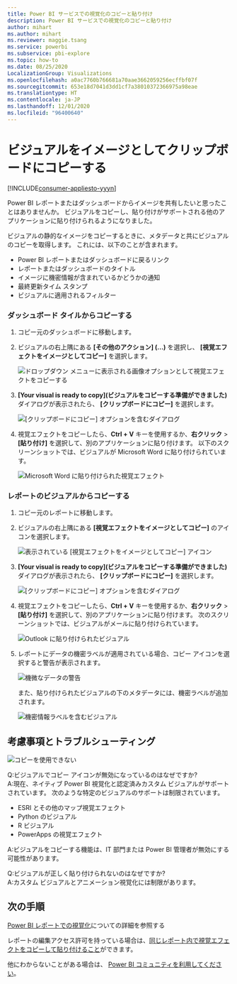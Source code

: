 ```yaml
---
title: Power BI サービスでの視覚化のコピーと貼り付け
description: Power BI サービスでの視覚化のコピーと貼り付け
author: mihart
ms.author: mihart
ms.reviewer: maggie.tsang
ms.service: powerbi
ms.subservice: pbi-explore
ms.topic: how-to
ms.date: 08/25/2020
LocalizationGroup: Visualizations
ms.openlocfilehash: a0ac7760b766681a70aae3662059256ecffbf07f
ms.sourcegitcommit: 653e18d7041d3dd1cf7a38010372366975a98eae
ms.translationtype: HT
ms.contentlocale: ja-JP
ms.lasthandoff: 12/01/2020
ms.locfileid: "96400640"
---
```

# <a name="copy-a-visual-as-an-image-to-your-clipboard"></a>ビジュアルをイメージとしてクリップボードにコピーする

[!INCLUDE[consumer-appliesto-yyyn](../includes/consumer-appliesto-yyyn.md)]

Power BI レポートまたはダッシュボードからイメージを共有したいと思ったことはありませんか。 ビジュアルをコピーし、貼り付けがサポートされる他のアプリケーションに貼り付けられるようになりました。 

ビジュアルの静的なイメージをコピーするときに、メタデータと共にビジュアルのコピーを取得します。 これには、以下のことが含まれます。
* Power BI レポートまたはダッシュボードに戻るリンク
* レポートまたはダッシュボードのタイトル
* イメージに機密情報が含まれているかどうかの通知
* 最終更新タイム スタンプ
* ビジュアルに適用されるフィルター

### <a name="copy-from-a-dashboard-tile"></a>ダッシュボード タイルからコピーする

1. コピー元のダッシュボードに移動します。

2. ビジュアルの右上隅にある **[その他のアクション] (...)** を選択し、 **[視覚エフェクトをイメージとしてコピー]** を選択します。 

    ![ドロップダウン メニューに表示される画像オプションとして視覚エフェクトをコピーする](media/end-user-copy-paste/power-bi-copy-dashboard.png)

3. **[Your visual is ready to copy]\(ビジュアルをコピーする準備ができました\)** ダイアログが表示されたら、 **[クリップボードにコピー]** を選択します。

    ![[クリップボードにコピー] オプションを含むダイアログ](media//end-user-copy-paste/power-bi-copied.png)

4. 視覚エフェクトをコピーしたら、**Ctrl + V** キーを使用するか、**右クリック** >  **[貼り付け]** を選択して、別のアプリケーションに貼り付けます。 以下のスクリーンショットでは、ビジュアルが Microsoft Word に貼り付けられています。 

    ![Microsoft Word に貼り付けられた視覚エフェクト](media//end-user-copy-paste/power-bi-paste-word.png)

### <a name="copy-from-a-report-visual"></a>レポートのビジュアルからコピーする 

1. コピー元のレポートに移動します。

2. ビジュアルの右上隅にある **[視覚エフェクトをイメージとしてコピー]** のアイコンを選択します。 

    ![表示されている [視覚エフェクトをイメージとしてコピー] アイコン](media/end-user-copy-paste/power-bi-copy-icon.png)

3. **[Your visual is ready to copy]\(ビジュアルをコピーする準備ができました\)** ダイアログが表示されたら、 **[クリップボードにコピー]** を選択します。

    ![[クリップボードにコピー] オプションを含むダイアログ](media//end-user-copy-paste/power-bi-copied.png)


4. 視覚エフェクトをコピーしたら、**Ctrl + V** キーを使用するか、**右クリック** >  **[貼り付け]** を選択して、別のアプリケーションに貼り付けます。 次のスクリーンショットでは、ビジュアルがメールに貼り付けられています。

    ![Outlook に貼り付けられたビジュアル](media//end-user-copy-paste/power-bi-copy-email.png)

5. レポートにデータの機密ラベルが適用されている場合、コピー アイコンを選択すると警告が表示されます。  

    ![機微なデータの警告](media//end-user-copy-paste/power-bi-sensitive.png)

    また、貼り付けられたビジュアルの下のメタデータには、機密ラベルが追加されます。 

    ![機密情報ラベルを含むビジュアル](media//end-user-copy-paste/power-bi-confidential.png)



## <a name="considerations-and-troubleshooting"></a>考慮事項とトラブルシューティング

   ![コピーを使用できない](media//end-user-copy-paste/power-bi-copy-grey.png)


Q:ビジュアルでコピー アイコンが無効になっているのはなぜですか?    
A:現在、ネイティブ Power BI 視覚化と認定済みカスタム ビジュアルがサポートされています。 次のような特定のビジュアルのサポートは制限されています。 
- ESRI とその他のマップ視覚エフェクト 
- Python のビジュアル 
- R ビジュアル 
- PowerApps の視覚エフェクト   

A:ビジュアルをコピーする機能は、IT 部門または Power BI 管理者が無効にする可能性があります。


Q:ビジュアルが正しく貼り付けられないのはなぜですか?    
A:カスタム ビジュアルとアニメーション視覚化には制限があります。 



## <a name="next-steps"></a>次の手順
[Power BI レポートでの視覚化](end-user-visual-type.md)についての詳細を参照する

レポートの編集アクセス許可を持っている場合は、[同じレポート内で視覚エフェクトをコピーして貼り付けること](../visuals/power-bi-visualization-copy-paste.md)ができます。 

他にわからないことがある場合は、 [Power BI コミュニティを利用してください](https://community.powerbi.com/)。

